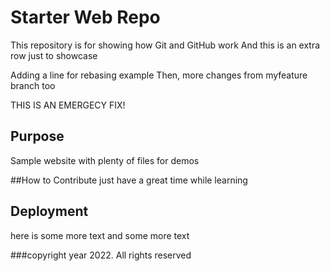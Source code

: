 # Starter Web Repo

This repository is for showing how Git and GitHub work
And this is an extra row just to showcase

Adding a line for rebasing example
Then, more changes from myfeature branch too

THIS IS AN EMERGECY FIX!

## Purpose

Sample website with plenty of files for demos

##How to Contribute
just have a great time while learning

## Deployment
here is some more text
and some more text

###copyright
year 2022. All rights reserved